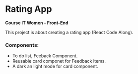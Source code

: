 # Rating App
<b> Course IT Women - Front-End </b>

This project is about creating a rating app (React Code Along).

### Components:

- To do list, Feeback Component.
- Reusable card componet for Feedback Items. 
- A dark an light mode for card component. 
